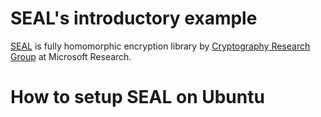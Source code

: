 # SEAL's introductory example
[SEAL](https://www.microsoft.com/en-us/research/project/simple-encrypted-arithmetic-library/) is fully homomorphic encryption library by [Cryptography Research Group](https://www.microsoft.com/en-us/research/group/cryptography-research) at Microsoft Research.

# How to setup SEAL on Ubuntu

